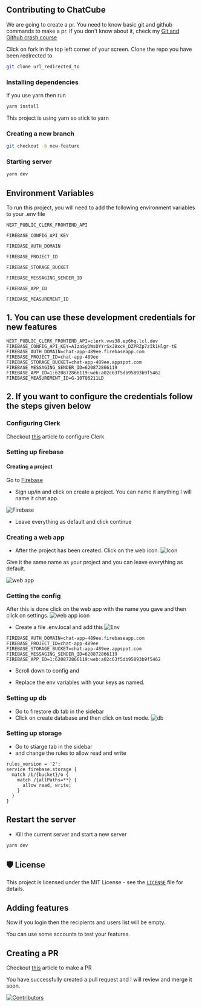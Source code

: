 ## Contributing to ChatCube

We are going to create a pr. You need to know basic git and github commands to make a pr. If you don't know about it, check my [Git and Github crash course](https://avneesh0612.hashnode.dev/git-and-github-crash-course "Git and Github crash course")

Click on fork in the top left corner of your screen. Clone the repo you have been redirected to

```bash
git clone url_redirected_to
```

### Installing dependencies

If you use yarn then run

```bash
yarn install
```

This project is using yarn so stick to yarn

### Creating a new branch

```bash
git checkout -b new-feature
```

### Starting server

```bash
yarn dev
```

## Environment Variables

To run this project, you will need to add the following environment variables to your .env file

`NEXT_PUBLIC_CLERK_FRONTEND_API`

`FIREBASE_CONFIG_API_KEY`

`FIREBASE_AUTH_DOMAIN`

`FIREBASE_PROJECT_ID`

`FIREBASE_STORAGE_BUCKET`

`FIREBASE_MESSAGING_SENDER_ID`

`FIREBASE_APP_ID`

`FIREBASE_MEASUREMENT_ID`

## 1. You can use these development credentials for new features

```
NEXT_PUBLIC_CLERK_FRONTEND_API=clerk.vws38.ep6hq.lcl.dev
FIREBASE_CONFIG_API_KEY=AIzaSyDWsDYYrSxJ8xcH_DZPRZp7zIk1Hlgr-tE
FIREBASE_AUTH_DOMAIN=chat-app-489ee.firebaseapp.com
FIREBASE_PROJECT_ID=chat-app-489ee
FIREBASE_STORAGE_BUCKET=chat-app-489ee.appspot.com
FIREBASE_MESSAGING_SENDER_ID=620872866119
FIREBASE_APP_ID=1:620872866119:web:a02c63f5db95893b9f5462
FIREBASE_MEASUREMENT_ID=G-10TQ6211LD
```

## 2. If you want to configure the credentials follow the steps given below

### Configuring Clerk

Checkout [this](https://avneesh0612.hashnode.dev/mastering-clerk-authentication-with-the-nextjs-standard-setup) article to configure Clerk

### Setting up firebase

#### Creating a project

Go to [Firebase](https://console.firebase.google.com/ "Firebase")

- Sign up/in and click on create a project. You can name it anything I will name it chat app.

![Firebase](https://res.cloudinary.com/dssvrf9oz/image/upload/v1624362415/Screenshot_2021-06-22_171606_wari7g.png)

- Leave everything as default and click continue

### Creating a web app

- After the project has been created. Click on the web icon.
  ![Icon](https://res.cloudinary.com/dssvrf9oz/image/upload/v1624362820/Screenshot_2021-06-22_171920_ytnanr.png)

Give it the same name as your project and you can leave everything as default.

![web app](https://res.cloudinary.com/dssvrf9oz/image/upload/v1624362415/Screenshot_2021-06-22_171606_wari7g.png)

### Getting the config

After this is done click on the web app with the name you gave and then click on settings.
![web app icon](https://res.cloudinary.com/dssvrf9oz/image/upload/v1624363121/Screenshot_2021-06-22_172829_sizvew.png)

- Create a file .env.local and add this
  ![Env](https://res.cloudinary.com/dssvrf9oz/image/upload/v1624364193/carbon_1_h0keul.png)

```FIREBASE_CONFIG_API_KEY=AIzaSyDWsDYYrSxJ8xcH_DZPRZp7zIk1Hlgr-tE
FIREBASE_AUTH_DOMAIN=chat-app-489ee.firebaseapp.com
FIREBASE_PROJECT_ID=chat-app-489ee
FIREBASE_STORAGE_BUCKET=chat-app-489ee.appspot.com
FIREBASE_MESSAGING_SENDER_ID=620872866119
FIREBASE_APP_ID=1:620872866119:web:a02c63f5db95893b9f5462
```

- Scroll down to config and

- Replace the env variables with your keys as named.

### Setting up db

- Go to firestore db tab in the sidebar
- Click on create database and then click on test mode.
  ![db](https://res.cloudinary.com/dssvrf9oz/image/upload/v1624366539/Screenshot_2021-06-22_175144_gcfvyi.png)

### Setting up storage

- Go to stiarge tab in the sidebar
- and change the rules to allow read and write

```
rules_version = '2';
service firebase.storage {
  match /b/{bucket}/o {
    match /{allPaths=**} {
      allow read, write;
    }
  }
}
```

## Restart the server

- Kill the current server and start a new server

```bash
yarn dev
```

## 🛡️ License

This project is licensed under the MIT License - see the [`LICENSE`](LICENSE) file for details.

## Adding features

Now if you login then the recipients and users list will be empty.

You can use some accounts to test your features.

## Creating a PR

Checkout [this](https://avneesh0612.hashnode.dev/how-to-contribute-to-an-open-source-project) article to make a PR

You have successfully created a pull request and I will review and merge it soon.

[
![Contributors](https://contrib.rocks/image?repo=avneesh0612/ChatCube)
](https://github.com/avneesh0612/ChatCube/graphs/contributors)
